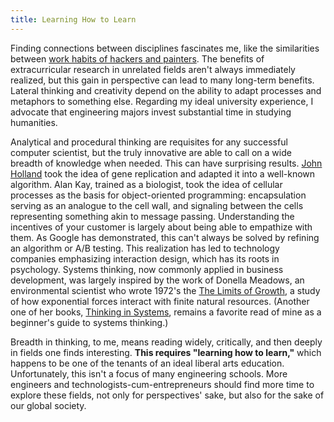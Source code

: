 ```yaml
---
title: Learning How to Learn
---
```


Finding connections between disciplines fascinates me, like the similarities between [work habits of hackers and painters](http://www.paulgraham.com/hp.html). The benefits of extracurricular research in unrelated fields aren't always immediately realized, but this gain in perspective can lead to many long-term benefits. Lateral thinking and creativity depend on the ability to adapt processes and metaphors to something else. Regarding my ideal university experience, I advocate that engineering majors invest substantial time in studying humanities.

Analytical and procedural thinking are requisites for any successful computer scientist, but the truly innovative are able to call on a wide breadth of knowledge when needed. This can have surprising results. [John Holland](http://en.wikipedia.org/wiki/John_Henry_Holland) took the idea of gene replication and adapted it into a well-known algorithm. Alan Kay, trained as a biologist, took the idea of cellular processes as the basis for object-oriented programming: encapsulation serving as an analogue to the cell wall, and signaling between the cells representing something akin to message passing. Understanding the incentives of your customer is largely about being able to empathize with them. As Google has demonstrated, this can't always be solved by refining an algorithm or A/B testing. This realization has led to technology companies emphasizing interaction design, which has its roots in  psychology. Systems thinking, now commonly applied in business development, was largely inspired by the work of Donella Meadows, an environmental scientist who wrote 1972's the [The Limits of Growth](http://www.amazon.com/Limits-Growth-30-year-Update/dp/184407143X), a study of how exponential forces interact with finite natural resources. (Another one of her books, [Thinking in Systems](http://www.amazon.com/Thinking-Systems-Donella-H-Meadows/dp/1603580557), remains a favorite read of mine as a beginner's guide to systems thinking.)

Breadth in thinking, to me, means reading widely, critically, and then deeply in fields one finds interesting. **This requires "learning how to learn,"** which happens to be one of the tenants of an ideal liberal arts education. Unfortunately, this isn't a focus of many engineering schools. More engineers and technologists-cum-entrepreneurs should find more time to explore these fields, not only for perspectives' sake, but also for the sake of our global society. 
